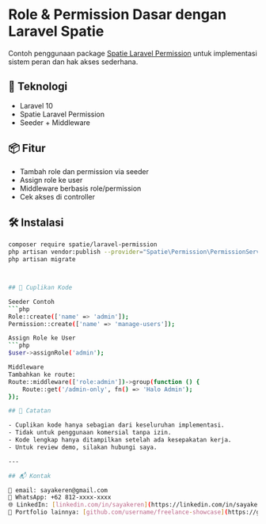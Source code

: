 # Role & Permission Dasar dengan Laravel Spatie

Contoh penggunaan package [Spatie Laravel Permission](https://spatie.be/docs/laravel-permission) untuk implementasi sistem peran dan hak akses sederhana.

## 🔧 Teknologi

- Laravel 10
- Spatie Laravel Permission
- Seeder + Middleware

## 📦 Fitur

- Tambah role dan permission via seeder
- Assign role ke user
- Middleware berbasis role/permission
- Cek akses di controller

## 🛠️ Instalasi

````bash
composer require spatie/laravel-permission
php artisan vendor:publish --provider="Spatie\Permission\PermissionServiceProvider"
php artisan migrate



## 📸 Cuplikan Kode

Seeder Contoh
```php
Role::create(['name' => 'admin']);
Permission::create(['name' => 'manage-users']);

Assign Role ke User
```php
$user->assignRole('admin');

Middleware
Tambahkan ke route:
Route::middleware(['role:admin'])->group(function () {
    Route::get('/admin-only', fn() => 'Halo Admin');
});

## 📝 Catatan

- Cuplikan kode hanya sebagian dari keseluruhan implementasi.
- Tidak untuk penggunaan komersial tanpa izin.
- Kode lengkap hanya ditampilkan setelah ada kesepakatan kerja.
- Untuk review demo, silakan hubungi saya.

---

## 📬 Kontak

📧 email: sayakeren@gmail.com
📱 WhatsApp: +62 812-xxxx-xxxx
🌐 LinkedIn: [linkedin.com/in/sayakeren](https://linkedin.com/in/sayakeren)
📂 Portfolio lainnya: [github.com/username/freelance-showcase](https://github.com/username/freelance-showcase)
````
